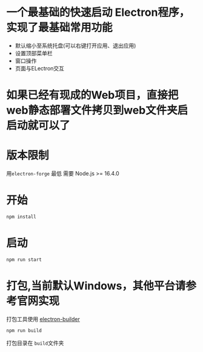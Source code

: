# 一个最基础的快速启动 Electron程序，实现了最基础常用功能
* 默认缩小至系统托盘(可以右键打开应用、退出应用)
* 设置顶部菜单栏
* 窗口操作
* 页面与ELectron交互

# 如果已经有现成的Web项目，直接把web静态部署文件拷贝到web文件夹启启动就可以了

# 版本限制
用`electron-forge` 最低  需要 Node.js >= 16.4.0

# 开始

```cmd
npm install
```

# 启动
```cmd
npm run start
```
# 打包,当前默认Windows，其他平台请参考官网实现
打包工具使用 [electron-builder](https://www.electron.build/)
```cmd
npm run build
```
打包目录在 `build`文件夹
